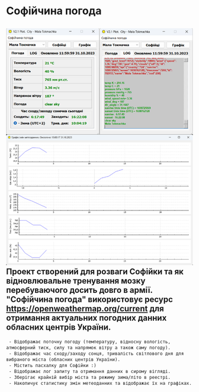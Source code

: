 # Софійчина погода
![Image alt](https://github.com/centroparotjag/Sofia-weather-QT/raw/master/image/image_V2.png)
Проект створений для розваги Софійки та як відновлювальне тренування мозку перебуваючого досить довго в армії.
"Софійчина погода" використовує ресурс https://openweathermap.org/current для отримання актуальних погодних данних обласних центрів України.
---
     - Відображає поточну погоду (температуру, відносну вологість, атмосферний тиск, силу та напрямок вітру а також саму погоду).
     - Відображає час сходу/заходу сонця, тривалість світлового дня для вибраного міста (обласних центрів України). 
     - Містить пасхалку для Софійки :)
     - Відображає лог запиту та отримання данних в сирому вігляді. 
     - Зберігає крайній вибір міста та режиму зима/літо в реестрі.
	 - Накопичує статистику змін метеоданних та відображає їх на графіках. 
